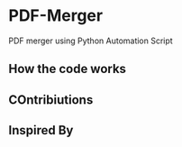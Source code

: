 # PDF-Merger
PDF merger using Python Automation Script

## How the code works

## COntribiutions  

## Inspired By
